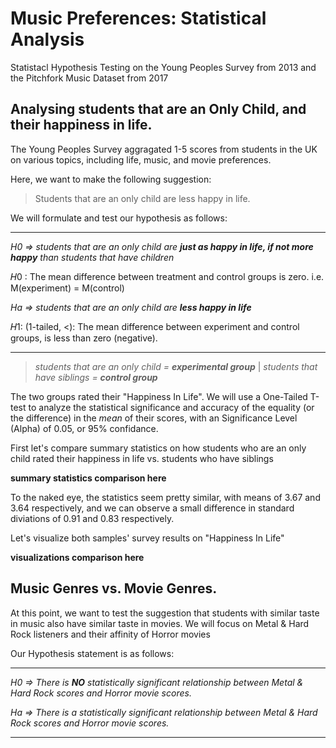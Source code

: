 # Music Preferences: Statistical Analysis
Statistacl Hypothesis Testing on the Young Peoples Survey from 2013 and the Pitchfork Music Dataset from 2017









## Analysing students that are an Only Child, and their happiness in life.
The Young Peoples Survey aggragated 1-5 scores from students in the UK on various topics, including life, music, and movie preferences.

Here, we want to make the following suggestion:

> Students that are an only child are less happy in life.




We will formulate and test our hypothesis as follows:


__________

_H0 =>  students that are an only child are **just as happy in life, if not more happy** than students that have children_

𝐻0 : The mean difference between treatment and control groups is zero. i.e.  M(experiment) = M(control)


_Ha =>  students that are an only child are **less happy in life**_

𝐻1: (1-tailed, <): The mean difference between experiment and control groups, is less than zero (negative).

__________

> _students that are an only child = **experimental group**_ | _students that have siblings = **control group**_

The two groups rated their "Happiness In Life".  We will use a One-Tailed T-test to analyze the statistical significance and accuracy of the equality (or the difference) in the _mean_ of their scores, with an Significance Level (Alpha) of 0.05, or 95% confidance.


First let's compare summary statistics on how students who are an only child rated their happiness in life vs. students who have siblings

**summary statistics comparison here**

To the naked eye, the statistics seem pretty similar, with means of 3.67 and 3.64 respectively, and we can observe a small difference in standard diviations of 0.91 and 0.83 respectively.



Let's visualize both samples' survey results on "Happiness In Life"

**visualizations comparison here**










## Music Genres vs. Movie Genres.

At this point, we want to test the suggestion that students with similar taste in music also have similar taste in movies.
We will focus on Metal & Hard Rock listeners and their affinity of Horror movies


Our Hypothesis statement is as follows:

__________

_H0 =>  There is **NO** statistically significant relationship between Metal & Hard Rock scores and Horror movie scores._

_Ha =>  There is a statistically significant relationship between Metal & Hard Rock scores and Horror movie scores._

__________

















